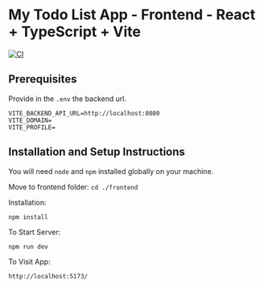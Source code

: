 # My Todo List App - Frontend - React + TypeScript + Vite
[![CI](https://github.com/lrasata/todo-list-app/actions/workflows/frontend-ci.yml/badge.svg)](https://github.com/lrasata/todo-list-app/actions/workflows/frontend-ci.yml)

## Prerequisites
Provide in the `.env` the backend url.

```
VITE_BACKEND_API_URL=http://localhost:8080
VITE_DOMAIN=
VITE_PROFILE=
```

## Installation and Setup Instructions

You will need `node` and `npm` installed globally on your machine.

Move to frontend folder:
`cd ./frontend`

Installation:

`npm install`


To Start Server:

`npm run dev`

To Visit App:

`http://localhost:5173/`
